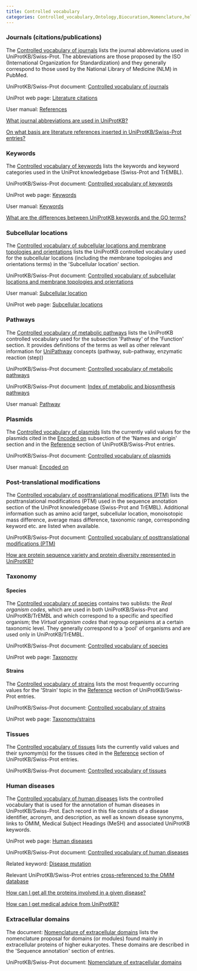 ```yaml
---
title: Controlled vocabulary
categories: Controlled_vocabulary,Ontology,Biocuration,Nomenclature,help
---
```


### Journals (citations/publications)

The [Controlled vocabulary of journals](http://www.uniprot.org/docs/jourlist) lists the journal abbreviations used in UniProtKB/Swiss-Prot. The abbreviations are those proposed by the ISO (International Organization for Standardization) and they generally correspond to those used by the National Library of Medicine (NLM) in PubMed.

UniProtKB/Swiss-Prot document: [Controlled vocabulary of journals](http://www.uniprot.org/docs/jourlist)

UniProt web page: [Literature citations](http://www.uniprot.org/citations/)

User manual: [References](http://www.uniprot.org/manual/references)

[What journal abbreviations are used in UniProtKB?](http://www.uniprot.org/faq/12)

[On what basis are literature references inserted in UniProtKB/Swiss-Prot entries?](http://www.uniprot.org/faq/31)

### Keywords

The [Controlled vocabulary of keywords](http://www.uniprot.org/docs/keywlist) lists the keywords and keyword categories used in the UniProt knowledgebase (Swiss-Prot and TrEMBL).

UniProtKB/Swiss-Prot document: [Controlled vocabulary of keywords](http://www.uniprot.org/docs/keywlist)

UniProt web page: [Keywords](http://www.uniprot.org/keywords/)

User manual: [Keywords](http://www.uniprot.org/help/keywords)

[What are the differences between UniProtKB keywords and the GO terms?](http://www.uniprot.org/faq/23)

### Subcellular locations

The [Controlled vocabulary of subcellular locations and membrane topologies and orientations](http://www.uniprot.org/docs/subcell) lists the UniProtKB controlled vocabulary used for the subcellular locations (including the membrane topologies and orientations terms) in the 'Subcellular location' section.

UniProtKB/Swiss-Prot document: [Controlled vocabulary of subcellular locations and membrane topologies and orientations](http://www.uniprot.org/docs/subcell)

User manual: [Subcellular location](http://www.uniprot.org/manual/subcellular%5Flocation)

UniProt web page: [Subcellular locations](http://www.uniprot.org/locations/)

### Pathways

The [Controlled vocabulary of metabolic pathways](http://www.uniprot.org/docs/pathlist) lists the UniProtKB controlled vocabulary used for the subsection 'Pathway' of the 'Function' section. It provides definitions of the terms as well as other relevant information for [UniPathway](http://www.unipathway.org/) concepts (pathway, sub-pathway, enzymatic reaction (step))

UniProtKB/Swiss-Prot document: [Controlled vocabulary of metabolic pathways](http://www.uniprot.org/docs/pathlist)

UniProtKB/Swiss-Prot document: [Index of metabolic and biosynthesis pathways](http://www.uniprot.org/docs/pathway)

User manual: [Pathway](http://www.uniprot.org/manual/pathway)

### Plasmids

The [Controlled vocabulary of plasmids](http://www.uniprot.org/docs/plasmid) lists the currently valid values for the plasmids cited in the [Encoded on](http://www.uniprot.org/manual/encoded%5Fon) subsection of the 'Names and origin' section and in the [Reference](http://www.uniprot.org/manual/references) section of UniProtKB/Swiss-Prot entries.

UniProtKB/Swiss-Prot document: [Controlled vocabulary of plasmids](http://www.uniprot.org/docs/plasmid)

User manual: [Encoded on](http://www.uniprot.org/manual/encoded%5Fon)

### Post-translational modifications

The [Controlled vocabulary of posttranslational modifications (PTM)](http://www.uniprot.org/docs/ptmlist) lists the posttranslational modifications (PTM) used in the sequence annotation section of the UniProt knowledgebase (Swiss-Prot and TrEMBL). Additional information such as amino acid target, subcellular location, monoisotopic mass difference, average mass difference, taxonomic range, corresponding keyword etc. are listed when available.

UniProtKB/Swiss-Prot document: [Controlled vocabulary of posttranslational modifications (PTM)](http://www.uniprot.org/docs/ptmlist)

[How are protein sequence variety and protein diversity represented in UniProtKB?](http://www.uniprot.org/faq/21)

### Taxonomy

#### Species

The [Controlled vocabulary of species](http://www.uniprot.org/docs/speclist) contains two sublists: the _Real organism codes_, which are used in both UniProtKB/Swiss-Prot and UniProtKB/TrEMBL and which correspond to a specific and specified organism; the _Virtual organism codes_ that regroup organisms at a certain taxonomic level. They generally correspond to a 'pool' of organisms and are used only in UniProtKB/TrEMBL.

UniProtKB/Swiss-Prot document: [Controlled vocabulary of species](http://www.uniprot.org/docs/speclist)

UniProt web page: [Taxonomy](http://www.uniprot.org/taxonomy/)

#### Strains

The [Controlled vocabulary of strains](http://www.uniprot.org/docs/strains) lists the most frequently occurring values for the 'Strain' topic in the [Reference](http://www.uniprot.org/manual/references) section of UniProtKB/Swiss-Prot entries.

UniProtKB/Swiss-Prot document: [Controlled vocabulary of strains](http://www.uniprot.org/docs/strains)

UniProt web page: [Taxonomy/strains](http://www.uniprot.org/help/taxonomy#strain)

### Tissues

The [Controlled vocabulary of tissues](http://www.uniprot.org/docs/tisslist) lists the currently valid values and their synomym(s) for the tissues cited in the [Reference](http://www.uniprot.org/manual/references) section of UniProtKB/Swiss-Prot entries.

UniProtKB/Swiss-Prot document: [Controlled vocabulary of tissues](http://www.uniprot.org/docs/tisslist)

### Human diseases

The [Controlled vocabulary of human diseases](http://www.uniprot.org/docs/humdisease) lists the controlled vocabulary that is used for the annotation of human diseases in UniProtKB/Swiss-Prot. Each record in this file consists of a disease identifier, acronym, and description, as well as known disease synonyms, links to OMIM, Medical Subject Headings (MeSH) and associated UniProtKB keywords.

UniProt web page: [Human diseases](http://www.uniprot.org/diseases/)

UniProtKB/Swiss-Prot document: [Controlled vocabulary of human diseases](http://www.uniprot.org/docs/humdisease)

Related keyword: [Disease mutation](http://www.uniprot.org/keywords/KW%2D0225)

Relevant UniProtKB/Swiss-Prot entries [cross-referenced to the OMIM database](http://www.uniprot.org/uniprot/?query=database%3Amim)

[How can I get all the proteins involved in a given disease?](http://www.uniprot.org/faq/19)

[How can I get medical advice from UniProtKB?](http://www.uniprot.org/faq/32)

### Extracellular domains

The document: [Nomenclature of extracellular domains](http://www.uniprot.org/docs/extradom) lists the nomenclature proposal for domains (or modules) found mainly in extracellular proteins of higher eukaryotes. These domains are described in the 'Sequence annotation' section of entries.

UniProtKB/Swiss-Prot document: [Nomenclature of extracellular domains](http://www.uniprot.org/docs/extradom)
